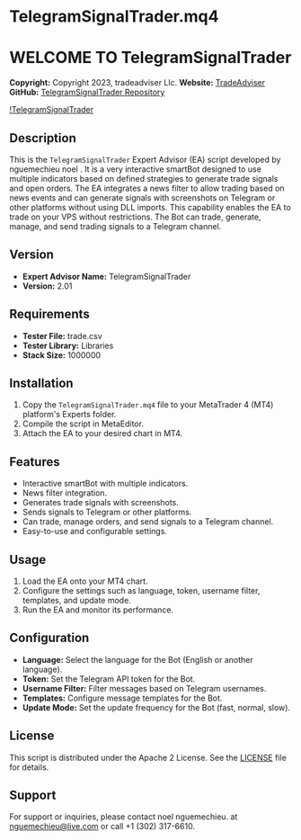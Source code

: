 
# TelegramSignalTrader.mq4
#                                      WELCOME TO  TelegramSignalTrader
 **Copyright:** Copyright 2023, tradeadviser Llc.
 **Website:** [TradeAdviser](https://www.tradeadviser.org)
**GitHub:** [TelegramSignalTrader Repository](https://github.com/nguemechieu/TelegramSignalTrader)

[!TelegramSignalTrader]('https://github.com/nguemechieu/TelegramSignalTrader/blob/master/logo.png')
## Description

This is the `TelegramSignalTrader` Expert Advisor (EA) script developed by nguemechieu noel . It is a very interactive smartBot designed to use multiple indicators based on defined strategies to generate trade signals and open orders. The EA integrates a news filter to allow trading based on news events and can generate signals with screenshots on Telegram or other platforms without using DLL imports. This capability enables the EA to trade on your VPS without restrictions. The Bot can trade, generate, manage, and send trading signals to a Telegram channel.

## Version

- **Expert Advisor Name:** TelegramSignalTrader
- **Version:** 2.01

## Requirements

- **Tester File:** trade.csv
- **Tester Library:** Libraries
- **Stack Size:** 1000000

## Installation

1. Copy the `TelegramSignalTrader.mq4` file to your MetaTrader 4 (MT4) platform's Experts folder.
2. Compile the script in MetaEditor.
3. Attach the EA to your desired chart in MT4.

## Features

- Interactive smartBot with multiple indicators.
- News filter integration.
- Generates trade signals with screenshots.
- Sends signals to Telegram or other platforms.
- Can trade, manage orders, and send signals to a Telegram channel.
- Easy-to-use and configurable settings.

## Usage

1. Load the EA onto your MT4 chart.
2. Configure the settings such as language, token, username filter, templates, and update mode.
3. Run the EA and monitor its performance.

## Configuration

- **Language:** Select the language for the Bot (English or another language).
- **Token:** Set the Telegram API token for the Bot.
- **Username Filter:** Filter messages based on Telegram usernames.
- **Templates:** Configure message templates for the Bot.
- **Update Mode:** Set the update frequency for the Bot (fast, normal, slow).

## License

This script is distributed under the Apache 2 License. See the [LICENSE](LICENSE) file for details.

## Support

For support or inquiries, please contact noel nguemechieu. at [nguemechieu@live.com](mailto:nguemechieu@live.com) or call +1 (302) 317-6610.
```

